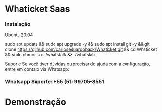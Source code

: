 
<h1>Whaticket Saas</h1>

<h3>Instalação</h3>

Ubuntu 20.04

sudo apt update && sudo apt upgrade -y && sudo apt install git -y && git clone https://github.com/carloseduardoback/Whaticket.git && cd Whaticket && sudo chmod +x ./whatstalk && ./whatstalk

Suporte
Se você tiver dúvidas ou precisar de ajuda com a configuração, entre em contato via Whatsapp:

<h3>Whatsapp Suporte: +55 (51) 99705-8551<h3>


<h1>Demonstração</h1>

